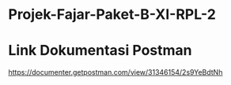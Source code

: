 # Projek-Fajar-Paket-B-XI-RPL-2
# Link Dokumentasi Postman
https://documenter.getpostman.com/view/31346154/2s9YeBdtNh
